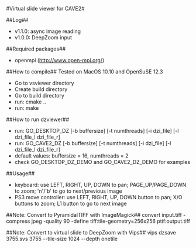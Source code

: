 #Virtual slide viewer for CAVE2#

##Log##
* v1.1.0: async image reading
* v1.0.0: DeepZoom input

##Required packages##
* openmpi (http://www.open-mpi.org/)

##How to compile##
Tested on MacOS 10.10 and OpenSuSE 12.3
* Go to vsviewer directory
* Create build directory
* Go to build directory
* run: cmake ..
* run: make

##How to run dzviewer##
* run: GO_DESKTOP_DZ [-b buffersize] [-t numthreads] [-i dzi_file] [-l dzi_file_l dzi_file_r]
* run: GO_CAVE2_DZ [-b buffersize] [-t numthreads] [-i dzi_file] [-l dzi_file_l dzi_file_r]
* default values: buffersize = 16, numthreads = 2
* check GO_DESKTOP_DZ_DEMO and GO_CAVE2_DZ_DEMO for examples

##Usage##
* keyboard: use LEFT, RIGHT, UP, DOWN to pan; PAGE_UP/PAGE_DOWN to zoom; 'n'/'b' to go to next/previous image
* PS3 move controller: use LEFT, RIGHT, UP, DOWN button to pan; X/O buttons to zoom; L1 button to go to next image

##Note: Convert to PyramidalTIFF with ImageMagick##
convert input.tiff -compress jpeg -quality 90 -define tiff:tile-geometry=256x256 ptif:output.tiff

##Note: Convert to virtual slide to DeepZoom with Vips##
vips dzsave 3755.svs 3755 --tile-size 1024 --depth onetile
